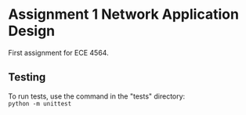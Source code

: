 # Assignment 1 Network Application Design

First assignment for ECE 4564.

## Testing 

To run tests, use the command in the "tests" directory: <br>
`python -m unittest`